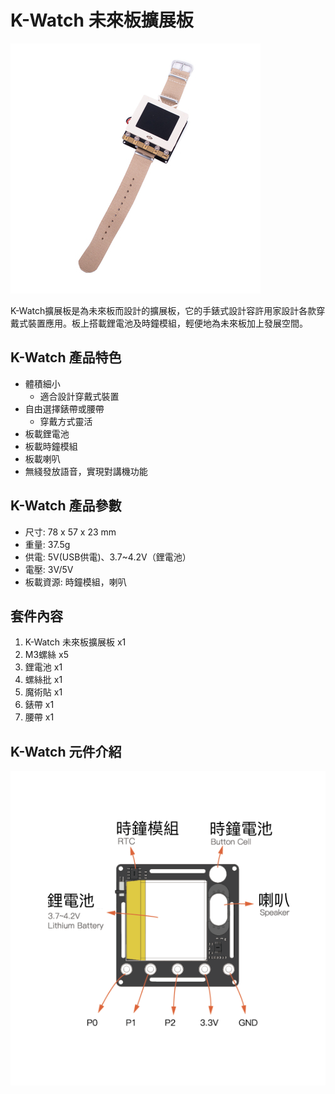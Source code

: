 # K-Watch 未來板擴展板

![](./kwatch/kwatch1.jpg)

K-Watch擴展板是為未來板而設計的擴展板，它的手錶式設計容許用家設計各款穿戴式裝置應用。板上搭載鋰電池及時鐘模組，輕便地為未來板加上發展空間。

## K-Watch 產品特色

- 體積細小
    - 適合設計穿戴式裝置
- 自由選擇錶帶或腰帶
    - 穿戴方式靈活
- 板載鋰電池
- 板載時鐘模組
- 板載喇叭
- 無綫發放語音，實現對講機功能

## K-Watch 產品參數

- 尺寸:	78 x 57 x 23 mm
- 重量:	37.5g
- 供電:	5V(USB供電)、3.7~4.2V（鋰電池）
- 電壓:	3V/5V
- 板載資源:	時鐘模組，喇叭

## 套件內容

1. K-Watch 未來板擴展板 x1
2. M3螺絲 x5
3. 鋰電池 x1
4. 螺絲批 x1
5. 魔術貼 x1
6. 錶帶 x1
7. 腰帶 x1

## K-Watch 元件介紹

![](./kwatch/board.png)